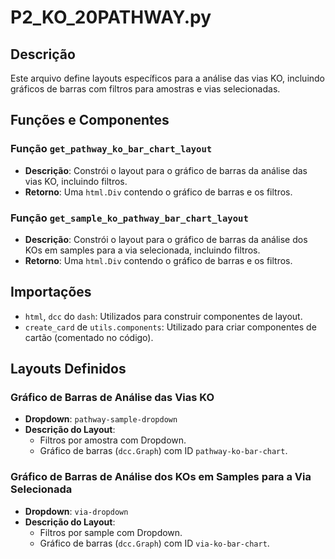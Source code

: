 # P2_KO_20PATHWAY.py

## Descrição
Este arquivo define layouts específicos para a análise das vias KO, incluindo gráficos de barras com filtros para amostras e vias selecionadas.

## Funções e Componentes

### Função `get_pathway_ko_bar_chart_layout`
- **Descrição**: Constrói o layout para o gráfico de barras da análise das vias KO, incluindo filtros.
- **Retorno**: Uma `html.Div` contendo o gráfico de barras e os filtros.

### Função `get_sample_ko_pathway_bar_chart_layout`
- **Descrição**: Constrói o layout para o gráfico de barras da análise dos KOs em samples para a via selecionada, incluindo filtros.
- **Retorno**: Uma `html.Div` contendo o gráfico de barras e os filtros.

## Importações
- `html`, `dcc` do `dash`: Utilizados para construir componentes de layout.
- `create_card` de `utils.components`: Utilizado para criar componentes de cartão (comentado no código).

## Layouts Definidos

### Gráfico de Barras de Análise das Vias KO
- **Dropdown**: `pathway-sample-dropdown`
- **Descrição do Layout**:
  - Filtros por amostra com Dropdown.
  - Gráfico de barras (`dcc.Graph`) com ID `pathway-ko-bar-chart`.

### Gráfico de Barras de Análise dos KOs em Samples para a Via Selecionada
- **Dropdown**: `via-dropdown`
- **Descrição do Layout**:
  - Filtros por sample com Dropdown.
  - Gráfico de barras (`dcc.Graph`) com ID `via-ko-bar-chart`.


